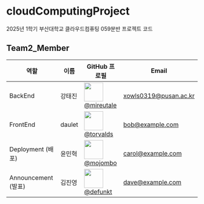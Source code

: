# cloudComputingProject
2025년 1학기 부산대학교 클라우드컴퓨팅 059분반 프로젝트 코드

## Team2_Member

| 역할               | 이름   | GitHub 프로필                                               | Email               |
|------------------|--------|-------------------------------------------------------------|---------------------|
| BackEnd          | 강태진  | <img src="https://github.com/mireutale.png" width="50"/> <br> [@mireutale](https://github.com/mireutale) | xowls0319@pusan.ac.kr   |
| FrontEnd         | daulet    | <img src="https://github.com/torvalds.png" width="50"/> <br> [@torvalds](https://github.com/torvalds) | bob@example.com     |
| Deployment (배포) | 윤민혁  | <img src="https://github.com/mojombo.png" width="50"/> <br> [@mojombo](https://github.com/mojombo) | carol@example.com   |
| Announcement (발표) | 김진영 | <img src="https://github.com/defunkt.png" width="50"/> <br> [@defunkt](https://github.com/defunkt) | dave@example.com    |

